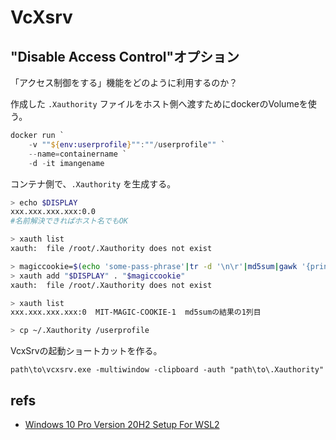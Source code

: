 # VcXsrv

## "Disable Access Control"オプション

「アクセス制御をする」機能をどのように利用するのか？

作成した `.Xauthority` ファイルをホスト側へ渡すためにdockerのVolumeを使う。

```powershell
docker run `
    -v ""${env:userprofile}"":""/userprofile"" `
    --name=containername `
    -d -it imangename
```

コンテナ側で、`.Xauthority` を生成する。

```bash
> echo $DISPLAY
xxx.xxx.xxx.xxx:0.0
#名前解決できればホスト名でもOK

> xauth list
xauth:  file /root/.Xauthority does not exist

> magiccookie=$(echo 'some-pass-phrase'|tr -d '\n\r'|md5sum|gawk '{print $1}')
> xauth add "$DISPLAY" . "$magiccookie"
xauth:  file /root/.Xauthority does not exist

> xauth list
xxx.xxx.xxx.xxx:0  MIT-MAGIC-COOKIE-1  md5sumの結果の1列目

> cp ~/.Xauthority /userprofile
```

VcxSrvの起動ショートカットを作る。

```text
path\to\vcxsrv.exe -multiwindow -clipboard -auth "path\to\.Xauthority" 
```

## refs

- [Windows 10 Pro Version 20H2 Setup For WSL2](https://sourceforge.net/p/vcxsrv/wiki/VcXsrv%20&%20Win10/)
